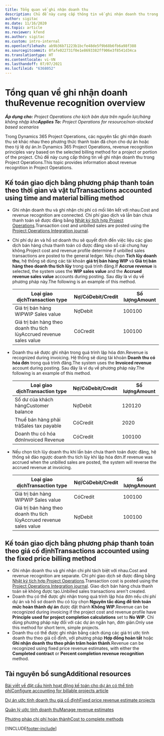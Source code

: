 ```yaml
---
title: Tổng quan về ghi nhận doanh thu
description: Chủ đề này cung cấp thông tin về ghi nhận doanh thu trong Project Operations.
author: sigitac
ms.date: 11/16/2020
ms.topic: article
ms.reviewer: kfend
ms.author: sigitac
ms.custom: intro-internal
ms.openlocfilehash: ab9b36b71223b1bcfe48de5f9b68b6fb6a98f388
ms.sourcegitcommit: 0fafe022731f0e1e8693382ff906e3f8541d34ca
ms.translationtype: HT
ms.contentlocale: vi-VN
ms.lasthandoff: 07/07/2021
ms.locfileid: "6368052"
---
```

# <a name="revenue-recognition-overview"></a><span data-ttu-id="21d76-103">Tổng quan về ghi nhận doanh thu</span><span class="sxs-lookup"><span data-stu-id="21d76-103">Revenue recognition overview</span></span>

<span data-ttu-id="21d76-104">_**Áp dụng cho:** Project Operations cho kịch bản dựa trên nguồn lực/hàng không nhập kho_</span><span class="sxs-lookup"><span data-stu-id="21d76-104">_**Applies To:** Project Operations for resource/non-stocked based scenarios_</span></span>

<span data-ttu-id="21d76-105">Trong Dynamics 365 Project Operations, các nguyên tắc ghi nhận doanh thu sẽ khác nhau theo phương thức thanh toán đã chọn cho dự án hoặc theo tỷ lệ dự án.</span><span class="sxs-lookup"><span data-stu-id="21d76-105">In Dynamics 365 Project Operations, revenue recognition principles vary based on the selected billing method for a project or portion of the project.</span></span> <span data-ttu-id="21d76-106">Chủ đề này cung cấp thông tin về ghi nhận doanh thu trong Project Operations.</span><span class="sxs-lookup"><span data-stu-id="21d76-106">This topic provides information about revenue recognition in Project Operations.</span></span>

## <a name="transactions-accounted-using-time-and-material-billing-method"></a><span data-ttu-id="21d76-107">Kế toán giao dịch bằng phương pháp thanh toán theo thời gian và vật tư</span><span class="sxs-lookup"><span data-stu-id="21d76-107">Transactions accounted using time and material billing method</span></span>

- <span data-ttu-id="21d76-108">Ghi nhận doanh thu và ghi nhận chi phí có mối liên kết với nhau.</span><span class="sxs-lookup"><span data-stu-id="21d76-108">Cost and revenue recognition are connected.</span></span> <span data-ttu-id="21d76-109">Chi phí giao dịch và lần bán chưa thanh toán sẽ được đăng bằng [Nhật ký tích hợp Project Operations](../project-accounting/project-operations-integration-journal.md).</span><span class="sxs-lookup"><span data-stu-id="21d76-109">Transaction cost and unbilled sales are posted using the [Project Operations Integration journal](../project-accounting/project-operations-integration-journal.md).</span></span>
- <span data-ttu-id="21d76-110">Chi phí dự án và hồ sơ doanh thu sẽ quyết định đến việc liệu các giao dịch bán hàng chưa thanh toán có được đăng vào sổ cái chung hay không.</span><span class="sxs-lookup"><span data-stu-id="21d76-110">Project cost and revenue profile determine if unbilled sales transactions are posted to the general ledger.</span></span> <span data-ttu-id="21d76-111">Nếu chọn **Tích lũy doanh thu**, hệ thống sẽ dùng các tài khoản **giá trị bán hàng WIP** và **Giá trị bán hàng theo doanh thu tích lũy** trong quá trình đăng.</span><span class="sxs-lookup"><span data-stu-id="21d76-111">If **Accrue revenue** is selected, the system uses the **WIP sales value** and the **Accrued revenue sales value** accounts during posting.</span></span> <span data-ttu-id="21d76-112">Sau đây là ví dụ về phương pháp này.</span><span class="sxs-lookup"><span data-stu-id="21d76-112">The following is an example of this method.</span></span>  

  | <span data-ttu-id="21d76-113">Loại giao dịch</span><span class="sxs-lookup"><span data-stu-id="21d76-113">Transaction type</span></span> | <span data-ttu-id="21d76-114">Nợ/Có</span><span class="sxs-lookup"><span data-stu-id="21d76-114">Debit/Credit</span></span> | <span data-ttu-id="21d76-115">Số lượng</span><span class="sxs-lookup"><span data-stu-id="21d76-115">Amount</span></span> |
  | --- | --- | --- |
  | <span data-ttu-id="21d76-116">Giá trị bán hàng WIP</span><span class="sxs-lookup"><span data-stu-id="21d76-116">WIP Sales value</span></span> | <span data-ttu-id="21d76-117">Nợ</span><span class="sxs-lookup"><span data-stu-id="21d76-117">Debit</span></span> | <span data-ttu-id="21d76-118">100</span><span class="sxs-lookup"><span data-stu-id="21d76-118">100</span></span> |
  | <span data-ttu-id="21d76-119">Giá trị bán hàng theo doanh thu tích lũy</span><span class="sxs-lookup"><span data-stu-id="21d76-119">Accrued revenue sales value</span></span> | <span data-ttu-id="21d76-120">Có</span><span class="sxs-lookup"><span data-stu-id="21d76-120">Credit</span></span> | <span data-ttu-id="21d76-121">100</span><span class="sxs-lookup"><span data-stu-id="21d76-121">100</span></span> |

- <span data-ttu-id="21d76-122">Doanh thu sẽ được ghi nhận trong quá trình lập hóa đơn.</span><span class="sxs-lookup"><span data-stu-id="21d76-122">Revenue is recognized during invoicing.</span></span> <span data-ttu-id="21d76-123">Hệ thống sẽ dùng tài khoản **Doanh thu có hóa đơn** trong quá trình đăng.</span><span class="sxs-lookup"><span data-stu-id="21d76-123">The system uses the **Invoiced revenue** account during posting.</span></span> <span data-ttu-id="21d76-124">Sau đây là ví dụ về phương pháp này.</span><span class="sxs-lookup"><span data-stu-id="21d76-124">The following is an example of this method.</span></span>  

  | <span data-ttu-id="21d76-125">Loại giao dịch</span><span class="sxs-lookup"><span data-stu-id="21d76-125">Transaction type</span></span> | <span data-ttu-id="21d76-126">Nợ/Có</span><span class="sxs-lookup"><span data-stu-id="21d76-126">Debit/Credit</span></span> | <span data-ttu-id="21d76-127">Số lượng</span><span class="sxs-lookup"><span data-stu-id="21d76-127">Amount</span></span> |
  | --- | --- | --- |
  | <span data-ttu-id="21d76-128">Số dư của khách hàng</span><span class="sxs-lookup"><span data-stu-id="21d76-128">Customer balance</span></span> | <span data-ttu-id="21d76-129">Nợ</span><span class="sxs-lookup"><span data-stu-id="21d76-129">Debit</span></span> | <span data-ttu-id="21d76-130">120</span><span class="sxs-lookup"><span data-stu-id="21d76-130">120</span></span> |
  | <span data-ttu-id="21d76-131">Thuế bán hàng phải trả</span><span class="sxs-lookup"><span data-stu-id="21d76-131">Sales tax payable</span></span> | <span data-ttu-id="21d76-132">Có</span><span class="sxs-lookup"><span data-stu-id="21d76-132">Credit</span></span> | <span data-ttu-id="21d76-133">20</span><span class="sxs-lookup"><span data-stu-id="21d76-133">20</span></span> |
  | <span data-ttu-id="21d76-134">Doanh thu có hóa đơn</span><span class="sxs-lookup"><span data-stu-id="21d76-134">Invoiced Revenue</span></span> | <span data-ttu-id="21d76-135">Có</span><span class="sxs-lookup"><span data-stu-id="21d76-135">Credit</span></span> | <span data-ttu-id="21d76-136">100</span><span class="sxs-lookup"><span data-stu-id="21d76-136">100</span></span> |

- <span data-ttu-id="21d76-137">Nếu chọn tích lũy doanh thu khi lần bán chưa thanh toán được đăng, hệ thống sẽ đảo ngược doanh thu tích lũy khi lập hóa đơn.</span><span class="sxs-lookup"><span data-stu-id="21d76-137">If revenue was accrued when the unbilled sales are posted, the system will reverse the accrued revenue at invoicing.</span></span>

  | <span data-ttu-id="21d76-138">Loại giao dịch</span><span class="sxs-lookup"><span data-stu-id="21d76-138">Transaction type</span></span> | <span data-ttu-id="21d76-139">Nợ/Có</span><span class="sxs-lookup"><span data-stu-id="21d76-139">Debit/Credit</span></span> | <span data-ttu-id="21d76-140">Số lượng</span><span class="sxs-lookup"><span data-stu-id="21d76-140">Amount</span></span> |
  | --- | --- | --- |
  | <span data-ttu-id="21d76-141">Giá trị bán hàng WIP</span><span class="sxs-lookup"><span data-stu-id="21d76-141">WIP Sales value</span></span> | <span data-ttu-id="21d76-142">Có</span><span class="sxs-lookup"><span data-stu-id="21d76-142">Credit</span></span> | <span data-ttu-id="21d76-143">100</span><span class="sxs-lookup"><span data-stu-id="21d76-143">100</span></span> |
  | <span data-ttu-id="21d76-144">Giá trị bán hàng theo doanh thu tích lũy</span><span class="sxs-lookup"><span data-stu-id="21d76-144">Accrued revenue sales value</span></span> | <span data-ttu-id="21d76-145">Nợ</span><span class="sxs-lookup"><span data-stu-id="21d76-145">Debit</span></span> | <span data-ttu-id="21d76-146">100</span><span class="sxs-lookup"><span data-stu-id="21d76-146">100</span></span> |

## <a name="transactions-accounted-using-the-fixed-price-billing-method"></a><span data-ttu-id="21d76-147">Kế toán giao dịch bằng phương pháp thanh toán theo giá cố định</span><span class="sxs-lookup"><span data-stu-id="21d76-147">Transactions accounted using the fixed price billing method</span></span>

- <span data-ttu-id="21d76-148">Ghi nhận doanh thu và ghi nhận chi phí tách biệt với nhau.</span><span class="sxs-lookup"><span data-stu-id="21d76-148">Cost and revenue recognition are separate.</span></span> <span data-ttu-id="21d76-149">Chi phí giao dịch sẽ được đăng bằng [Nhật ký tích hợp Project Operations](../project-accounting/project-operations-integration-journal.md).</span><span class="sxs-lookup"><span data-stu-id="21d76-149">Transaction cost is posted using the [Project Operations Integration journal](../project-accounting/project-operations-integration-journal.md).</span></span> <span data-ttu-id="21d76-150">Giao dịch bán hàng chưa thanh toán sẽ không được tạo.</span><span class="sxs-lookup"><span data-stu-id="21d76-150">Unbilled sales transactions aren't created.</span></span>
- <span data-ttu-id="21d76-151">Doanh thu có thể được ghi nhận trong quá trình lập hóa đơn nếu chi phí dự án và hồ sơ doanh thu có tùy chọn **Nguyên tắc dùng để tính toán mức hoàn thành dự án** được đặt thành **Không WIP**.</span><span class="sxs-lookup"><span data-stu-id="21d76-151">Revenue can be recognized during invoicing if the project cost and revenue profile have **Principle used for project completion calculations** set to **No WIP**.</span></span> <span data-ttu-id="21d76-152">Chỉ dùng phương pháp này đối với các dự án ngắn hạn, đơn giản.</span><span class="sxs-lookup"><span data-stu-id="21d76-152">Only use this method for short term, simple projects.</span></span>
- <span data-ttu-id="21d76-153">Doanh thu có thể được ghi nhận bằng cách dùng các giá trị ước tính doanh thu theo giá cố định, với phương pháp **Hợp đồng hoàn tất** hoặc **Ghi nhận doanh thu theo phần trăm hoàn thành**.</span><span class="sxs-lookup"><span data-stu-id="21d76-153">Revenue can be recognized using fixed price revenue estimates, with either the **Completed contract** or **Percent completion revenue recognition** method.</span></span>

## <a name="additional-resources"></a><span data-ttu-id="21d76-154">Tài nguyên bổ sung</span><span class="sxs-lookup"><span data-stu-id="21d76-154">Additional resources</span></span>
[<span data-ttu-id="21d76-155">Bài viết về đặt cấu hình hoạt động kế toán cho dự án có thể tính phí</span><span class="sxs-lookup"><span data-stu-id="21d76-155">Configure accounting for billable projects article</span></span>](../project-accounting/configure-accounting-billable-projects.md)

[<span data-ttu-id="21d76-156">Dự án ước tính doanh thu giá cố định</span><span class="sxs-lookup"><span data-stu-id="21d76-156">Fixed price revenue estimate projects</span></span>](rev-rec-percentage-completion-method.md)

[<span data-ttu-id="21d76-157">Quản lý ước tính doanh thu</span><span class="sxs-lookup"><span data-stu-id="21d76-157">Manage revenue estimates</span></span>](rev-rec-completed-contract-method.md)

[<span data-ttu-id="21d76-158">Phương pháp chi phí hoàn thành</span><span class="sxs-lookup"><span data-stu-id="21d76-158">Cost to complete methods</span></span>](cost-complete-methods.md)


[!INCLUDE[footer-include](../includes/footer-banner.md)]